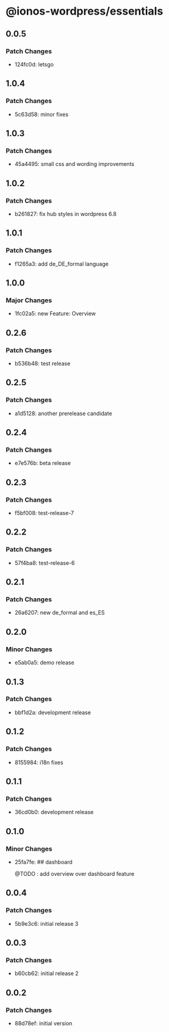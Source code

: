 # @ionos-wordpress/essentials

## 0.0.5

### Patch Changes

- 124fc0d: letsgo

## 1.0.4

### Patch Changes

- 5c63d58: minor fixes

## 1.0.3

### Patch Changes

- 45a4495: small css and wording improvements

## 1.0.2

### Patch Changes

- b261827: fix hub styles in wordpress 6.8

## 1.0.1

### Patch Changes

- f1265a3: add de_DE_formal language

## 1.0.0

### Major Changes

- 1fc02a5: new Feature: Overview

## 0.2.6

### Patch Changes

- b536b48: test release

## 0.2.5

### Patch Changes

- a1d5128: another prerelease candidate

## 0.2.4

### Patch Changes

- e7e576b: beta release

## 0.2.3

### Patch Changes

- f5bf008: test-release-7

## 0.2.2

### Patch Changes

- 57f4ba8: test-release-6

## 0.2.1

### Patch Changes

- 26a6207: new de_formal and es_ES

## 0.2.0

### Minor Changes

- e5ab0a5: demo release

## 0.1.3

### Patch Changes

- bbf1d2a: development release

## 0.1.2

### Patch Changes

- 8155984: i18n fixes

## 0.1.1

### Patch Changes

- 36cd0b0: development release

## 0.1.0

### Minor Changes

- 25fa7fe: ## dashboard

  @TODO : add overview over dashboard feature

## 0.0.4

### Patch Changes

- 5b9e3c6: initial release 3

## 0.0.3

### Patch Changes

- b60cb62: initial release 2

## 0.0.2

### Patch Changes

- 88d78ef: initial version
